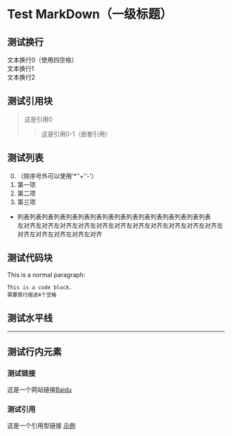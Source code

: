 # Test MarkDown（一级标题）
## 测试换行
文本换行0（使用四空格）    
文本换行1
<br/>文本换行2<br/>
## 测试引用块
>这是引用0
>>这是引用0-1（嵌套引用）
## 测试列表
0. （除序号外可以使用‘*’‘+’‘-’）
1. 第一项
2. 第二项
3. 第三项
* 列表列表列表列表列表列表列表列表列表列表列表列表列表列表列表列表    
    左对齐左对齐左对齐左对齐左对齐左对齐左对齐左对齐左对齐左对齐左对齐左对齐左对齐左对齐左对齐左对齐
## 测试代码块
This is a normal paragraph:

    This is a code block.
    需要首行缩进4个空格
## 测试水平线
***
## 测试行内元素
### 测试链接
这是一个网站链接[Baidu](http://www.baidu.com "百度官方网站")
### 测试引用
这是一个引用型链接 [示例][id]

[id]: http://www.baidu.com/  "Optional Title Here"
